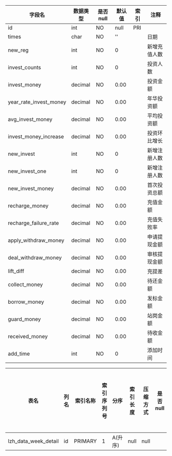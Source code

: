 |字段名|数据类型|是否null|默认值|索引|注释|
|------|--------|--------|------|----|----|
|id|int|NO|null|PRI||
|times|char|NO|''||日期|
|new_reg|int|NO|0||新增充值人数|
|invest_counts|int|NO|0||投资人数|
|invest_money|decimal|NO|0.00||投资金额|
|year_rate_invest_money|decimal|NO|0.00||年华投资额|
|avg_invest_money|decimal|NO|0.00||平均投资额|
|invest_money_increase|decimal|NO|0.00||投资环比增长|
|new_invest|int|NO|0||新增注册人数|
|new_invest_one|int|NO|0||新增注册人数|
|new_invest_money|decimal|NO|0.00||首次投资总额|
|recharge_money|decimal|NO|0.00||充值金额|
|recharge_failure_rate|decimal|NO|0.00||充值失败率|
|apply_withdraw_money|decimal|NO|0.00||申请提现金额|
|deal_withdraw_money|decimal|NO|0.00||审核提现金额|
|lift_diff|decimal|NO|0.00||充提差|
|collect_money|decimal|NO|0.00||待还金额|
|borrow_money|decimal|NO|0.00||发标金额|
|guard_money|decimal|NO|0.00||站岗金额|
|received_money|decimal|NO|0.00||待收金额|
|add_time|int|NO|0||添加时间|



|表名|列名|索引名称|索引序列号|分序|索引长度|压缩方式|是否null|是否重复|唯一值数目估计值|索引方法|列中描述索引信息|索引注释|
|----|----|--------|----------|----|--------|--------|--------|--------|----------------|--------|----------------|--------|
|lzh_data_week_detail|id|PRIMARY|1|A(升序)|null|null||NO|0|BTREE|||
